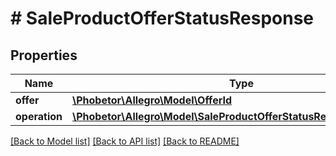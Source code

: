 # # SaleProductOfferStatusResponse

## Properties

Name | Type | Description | Notes
------------ | ------------- | ------------- | -------------
**offer** | [**\Phobetor\Allegro\Model\OfferId**](OfferId.md) |  | [optional]
**operation** | [**\Phobetor\Allegro\Model\SaleProductOfferStatusResponseOperation**](SaleProductOfferStatusResponseOperation.md) |  | [optional]

[[Back to Model list]](../../README.md#models) [[Back to API list]](../../README.md#endpoints) [[Back to README]](../../README.md)
